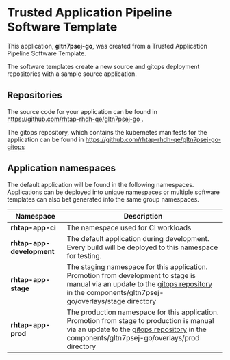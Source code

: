# Trusted Application Pipeline Software Template

This application, **gltn7psej-go**, was created from a Trusted Application Pipeline Software Template.

The software templates create a new source and gitops deployment repositories with a sample source application. 

## Repositories

The source code for your application can be found in [https://github.com/rhtap-rhdh-qe/gltn7psej-go ](https://github.com/rhtap-rhdh-qe/gltn7psej-go ).
 
The gitops repository, which contains the kubernetes manifests for the application can be found in 
[https://github.com/rhtap-rhdh-qe/gltn7psej-go-gitops ](https://github.com/rhtap-rhdh-qe/gltn7psej-go-gitops ) 

## Application namespaces 

The default application will be found in the following namespaces. Applications can be deployed into unique namespaces or multiple software templates can also bet generated into the same group namespaces.  

|  Namespace   |  Description   |  
| -------- | -------- |
| **rhtap-app-ci** | The namespace used for CI workloads |
| **rhtap-app-development** | The default application during development. Every build will be deployed to this namespace for testing. |
| **rhtap-app-stage** | The staging namespace for this application. Promotion from development to stage is manual via an update to the [gitops repository](https://github.com/rhtap-rhdh-qe/gltn7psej-go-gitops ) in the components/gltn7psej-go/overlays/stage directory |
| **rhtap-app-prod** | The production namespace for this application. Promotion from stage to production is manual via an update to the [gitops repository](https://github.com/rhtap-rhdh-qe/gltn7psej-go-gitops ) in the components/gltn7psej-go/overlays/prod directory |